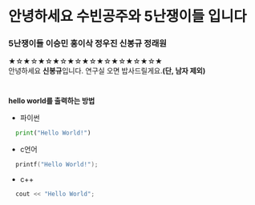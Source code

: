 # 안녕하세요 수빈공주와 5난쟁이들 입니다
### 5난쟁이들 이승민 홍이삭 정우진 신봉규 정래원
  
★☆★☆★☆★☆★☆★☆★☆★☆★☆★☆★<br>
안녕하세요 **신봉규**입니다.
연구실 오면 밥사드릴게요.**(단, 남자 제외)**
<br>
#
**hello world를 출력하는 방법**
* 파이썬
```py
  print("Hello World!")
```
* c언어
```c
  printf("Hello World!");
```
* c++
```c
  cout << "Hello World";
```

